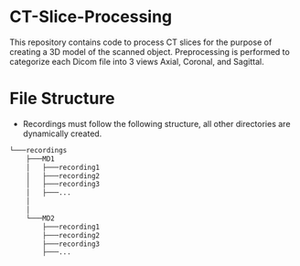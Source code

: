 # CT-Slice-Processing

This repository contains code to process CT slices for the purpose of creating a 3D model of the scanned object. Preprocessing is performed to categorize each Dicom file into 3 views Axial, Coronal, and Sagittal.

# File Structure

- Recordings must follow the following structure, all other directories are dynamically created.

```bash
└───recordings
    ├───MD1
    │   ├───recording1
    │   ├───recording2
    │   ├───recording3
    │   ├───...
    │
    │
    └───MD2
        ├───recording1
        ├───recording2
        ├───recording3
        ├───...

```
